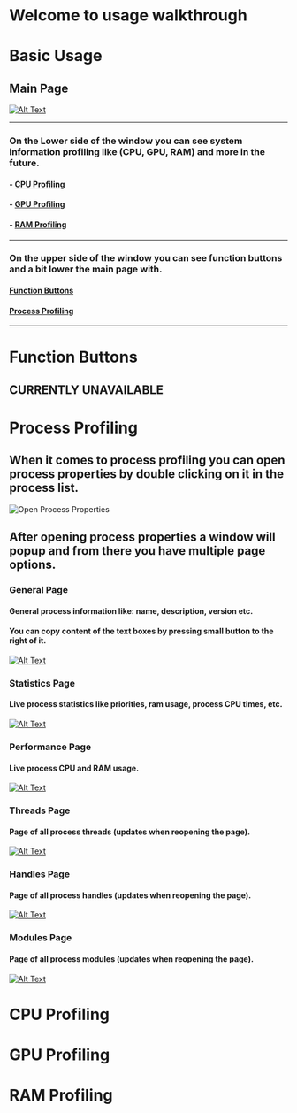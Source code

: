 ﻿# Welcome to usage walkthrough

# Basic Usage

## Main Page
[![Alt Text](UsageResources/MainPage.png)](UsageResources/MainPage.png)

---
### On the Lower side of the window you can see system information profiling like (CPU, GPU, RAM) and more in the future.
#### - [CPU Profiling](#cpu-profiling)
#### - [GPU Profiling](#gpu-profiling)
#### - [RAM Profiling](#ram-profiling)
---
### On the upper side of the window you can see function buttons and a bit lower the main page with.
#### [Function Buttons](#function-buttons)
#### [Process Profiling](#process-profiling)
---

# Function Buttons
## CURRENTLY UNAVAILABLE

# Process Profiling
## When it comes to process profiling you can open process properties by double clicking on it in the process list.
![Open Process Properties](./UsageResources/OpenProcessProperties.gif)

## After opening process properties a window will popup and from there you have multiple page options.
### General Page
#### General process information like: name, description, version etc.
#### You can copy content of the text boxes by pressing small button to the right of it.
[![Alt Text](UsageResources/ProcessPropertiesGeneral.png)](UsageResources/ProcessPropertiesGeneral.png)
### Statistics Page
#### Live process statistics like priorities, ram usage, process CPU times, etc. 
[![Alt Text](UsageResources/ProcessPropertiesStatistics.png)](UsageResources/ProcessPropertiesStatistics.png)
### Performance Page
#### Live process CPU and RAM usage.
[![Alt Text](UsageResources/ProcessPropertiesPerformance.png)](UsageResources/ProcessPropertiesPerformance.png)
### Threads Page
#### Page of all process threads (updates when reopening the page).
[![Alt Text](UsageResources/ProcessPropertiesThreads.png)](UsageResources/ProcessPropertiesThreads.png)
### Handles Page
#### Page of all process handles (updates when reopening the page).
[![Alt Text](UsageResources/ProcessPropertiesHandles.png)](UsageResources/ProcessPropertiesHandles.png)
### Modules Page
#### Page of all process modules (updates when reopening the page).
[![Alt Text](UsageResources/ProcessPropertiesModules.png)](UsageResources/ProcessPropertiesModules.png)

# CPU Profiling
# GPU Profiling
# RAM Profiling

